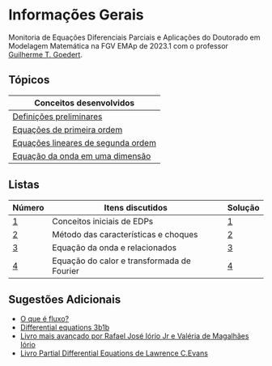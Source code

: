 # Informações Gerais 

Monitoria de Equações Diferenciais Parciais e Aplicações do Doutorado em Modelagem Matemática na FGV EMAp de 2023.1 com o professor [Guilherme T. Goedert](https://www.gtgoedert.com/Home).

## Tópicos

|Conceitos desenvolvidos|
|---|
|[Definições preliminares](/files/disciplines/edp2023/preliminaries.pdf)|
|[Equações de primeira ordem](/files/disciplines/edp2023/first_order_equations.pdf)|
|[Equações lineares de segunda ordem](/files/disciplines/edp2023/second_order_equations.pdf)|
|[Equação da onda em uma dimensão](/files/disciplines/edp2023/wave_equation_1d.pdf)|

## Listas

|Número|Itens discutidos|Solução|
|------|----------------|-------|
|[1](/files/disciplines/edp2023/lista1.pdf)|Conceitos iniciais de EDPs|[1](/files/disciplines/edp2023/solucoes1.pdf)|
|[2](/files/disciplines/edp2023/lista2.pdf)|Método das características e choques|[2](/ta-sessions/unavailable)|
|[3](/files/disciplines/edp2023/lista3.pdf)|Equação da onda e relacionados|[3](/ta-sessions/unavailable)|
|[4](/files/disciplines/edp2023/lista4.pdf)|Equação do calor e transformada de Fourier|[4](/ta-sessions/unavailable)|

## Sugestões Adicionais 

- [O que é fluxo?](http://www.phys.boun.edu.tr/~burcin/Flux.pdf)
- [Differential equations 3b1b](https://www.youtube.com/playlist?list=PLZHQObOWTQDNPOjrT6KVlfJuKtYTftqH6)
- [Livro mais avançado por Rafael José Iório Jr e Valéria de Magalhães Iório](https://www.amazon.com.br/Fourier-Analysis-Partial-Differential-Equations/dp/052162116X)
- [Livro Partial Differential Equations de Lawrence C.Evans](https://www.amazon.com.br/Partial-Differential-Equations-Lawrence-Evans/dp/0821807722)
